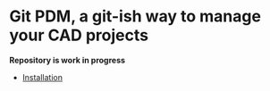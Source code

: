 # Git PDM, a git-ish way to manage your CAD projects

**Repository is work in progress**

* [Installation](./docs/INSTALL.mdS)



